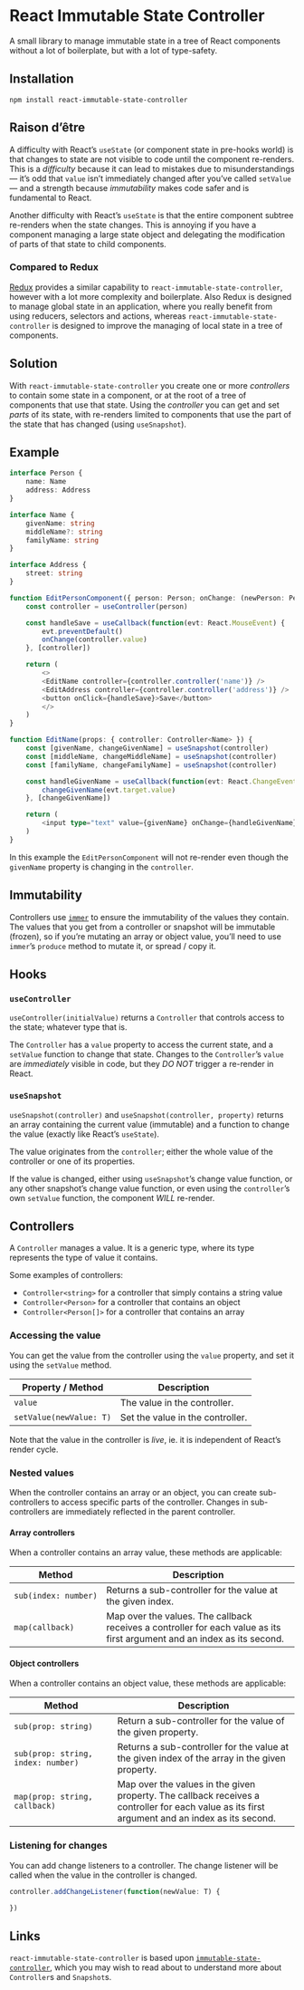 # React Immutable State Controller

A small library to manage immutable state in a tree of React components without a lot of boilerplate, but with a lot of type-safety.

## Installation

```shell
npm install react-immutable-state-controller
```

## Raison d’être

A difficulty with React’s `useState` (or component state in pre-hooks world) is that changes to state are not visible to code until the component re-renders. This is a _difficulty_ because it can lead to mistakes due to misunderstandings — it’s odd that `value` isn’t immediately changed after you’ve called `setValue` — and a strength because _immutability_ makes code safer and is fundamental to React.

Another difficulty with React’s `useState` is that the entire component subtree re-renders when the state changes. This is annoying if you have a component managing a large state object and delegating the modification of parts of that state to child components.

### Compared to Redux

[Redux](https://redux.js.org) provides a similar capability to `react-immutable-state-controller`, however with a lot more complexity and boilerplate. Also Redux is designed to manage global state in an application, where you really benefit from using reducers, selectors and actions, whereas `react-immutable-state-controller` is designed to improve the managing of local state in a tree of components.

## Solution

With `react-immutable-state-controller` you create one or more _controllers_ to contain some state in a component, or at the root of a tree of components that use that state. Using the _controller_ you can get and set _parts_ of its state, with re-renders limited to components that use the part of the state that has changed (using `useSnapshot`).

## Example

```typescript
interface Person {
	name: Name
	address: Address
}

interface Name {
	givenName: string
	middleName?: string
	familyName: string
}

interface Address {
	street: string
}

function EditPersonComponent({ person: Person; onChange: (newPerson: Person) => void }) {
	const controller = useController(person)

	const handleSave = useCallback(function(evt: React.MouseEvent) {
		evt.preventDefault()
		onChange(controller.value)
	}, [controller])

	return (
		<>
		<EditName controller={controller.controller('name')} />
		<EditAddress controller={controller.controller('address')} />
		<button onClick={handleSave}>Save</button>
		</>
	)
}

function EditName(props: { controller: Controller<Name> }) {
	const [givenName, changeGivenName] = useSnapshot(controller)
	const [middleName, changeMiddleName] = useSnapshot(controller)
	const [familyName, changeFamilyName] = useSnapshot(controller)

	const handleGivenName = useCallback(function(evt: React.ChangeEvent<HTMLInputElement>) {
		changeGivenName(evt.target.value)
	}, [changeGivenName])

	return (
		<input type="text" value={givenName} onChange={handleGivenName} />
	)
}
```

In this example the `EditPersonComponent` will not re-render even though the `givenName` property is changing in the `controller`.

## Immutability

Controllers use [`immer`](https://github.com/immerjs/immer) to ensure the immutability of the values they contain. The values that you get from a controller or snapshot will be immutable (frozen), so if you’re mutating an array or object value, you’ll need to use `immer`’s `produce` method to mutate it, or spread / copy it.

## Hooks

### `useController`

`useController(initialValue)` returns a `Controller` that controls access to the state; whatever type that is.

The `Controller` has a `value` property to access the current state, and a `setValue` function to change that state. Changes to the `Controller`’s `value` are _immediately_ visible in code, but they _DO NOT_ trigger a re-render in React.

### `useSnapshot`

`useSnapshot(controller)` and `useSnapshot(controller, property)` returns an array containing the current value (immutable) and a function to change the value (exactly like React’s `useState`).

The value originates from the `controller`; either the whole value of the controller or one of its properties.

If the value is changed, either using `useSnapshot`’s change value function, or any other snapshot’s change value function, or even using the `controller`’s own `setValue` function, the component _WILL_ re-render.

## Controllers

A `Controller` manages a value. It is a generic type, where its type represents the type of value it contains.

Some examples of controllers:

* `Controller<string>` for a controller that simply contains a string value
* `Controller<Person>` for a controller that contains an object
* `Controller<Person[]>` for a controller that contains an array

### Accessing the value

You can get the value from the controller using the `value` property, and set it using the `setValue` method.

|Property / Method|Description|
|--------|-----------|
|`value`|The value in the controller.|
|`setValue(newValue: T)`|Set the value in the controller.|

Note that the value in the controller is _live_, ie. it is independent of React’s render cycle.

### Nested values

When the controller contains an array or an object, you can create sub-controllers to access specific parts of the controller. Changes in sub-controllers are immediately reflected in the parent controller.

#### Array controllers

When a controller contains an array value, these methods are applicable:

|Method|Description|
|------|-----------|
|`sub(index: number)`|Returns a sub-controller for the value at the given index.|
|`map(callback)`|Map over the values. The callback receives a controller for each value as its first argument and an index as its second.|

#### Object controllers

When a controller contains an object value, these methods are applicable:

|Method|Description|
|------|-----------|
|`sub(prop: string)`|Return a sub-controller for the value of the given property.|
|`sub(prop: string, index: number)`|Returns a sub-controller for the value at the given index of the array in the given property.|
|`map(prop: string, callback)`|Map over the values in the given property. The callback receives a controller for each value as its first argument and an index as its second.|

### Listening for changes

You can add change listeners to a controller. The change listener will be called when the value in the controller is changed.

```typescript
controller.addChangeListener(function(newValue: T) {

})
```

## Links

`react-immutable-state-controller` is based upon [`immutable-state-controller`](../immutable-state-controller), which you may wish to read about to understand more about `Controller`s and `Snapshot`s.
